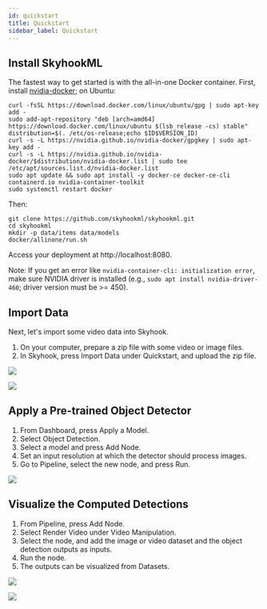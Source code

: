 ```yaml
---
id: quickstart
title: Quickstart
sidebar_label: Quickstart
---
```


## Install SkyhookML

The fastest way to get started is with the all-in-one Docker container.
First, install [nvidia-docker](https://github.com/NVIDIA/nvidia-docker); on Ubuntu:

	curl -fsSL https://download.docker.com/linux/ubuntu/gpg | sudo apt-key add -
	sudo add-apt-repository "deb [arch=amd64] https://download.docker.com/linux/ubuntu $(lsb_release -cs) stable"
	distribution=$(. /etc/os-release;echo $ID$VERSION_ID)
	curl -s -L https://nvidia.github.io/nvidia-docker/gpgkey | sudo apt-key add -
	curl -s -L https://nvidia.github.io/nvidia-docker/$distribution/nvidia-docker.list | sudo tee /etc/apt/sources.list.d/nvidia-docker.list
	sudo apt update && sudo apt install -y docker-ce docker-ce-cli containerd.io nvidia-container-toolkit
	sudo systemctl restart docker

Then:

	git clone https://github.com/skyhookml/skyhookml.git
	cd skyhookml
	mkdir -p data/items data/models
	docker/allinone/run.sh

Access your deployment at http://localhost:8080.

Note: If you get an error like `nvidia-container-cli: initialization error`, make sure NVIDIA driver is installed (e.g., `sudo apt install nvidia-driver-460`; driver version must be >= 450).

## Import Data

Next, let's import some video data into Skyhook.

1. On your computer, prepare a zip file with some video or image files.
2. In Skyhook, press Import Data under Quickstart, and upload the zip file.

![](/img/tutorials/quickstart.png)

![](/img/tutorials/quickstart_import.png)

## Apply a Pre-trained Object Detector

1. From Dashboard, press Apply a Model.
2. Select Object Detection.
3. Select a model and press Add Node.
4. Set an input resolution at which the detector should process images.
5. Go to Pipeline, select the new node, and press Run.

![](/img/tutorials/quickstart_apply_detection.png)

## Visualize the Computed Detections

1. From Pipeline, press Add Node.
2. Select Render Video under Video Manipulation.
3. Select the node, and add the image or video dataset and the object detection outputs as inputs.
4. Run the node.
5. The outputs can be visualized from Datasets.

![](/img/tutorials/add_node_render.png)

![](/img/tutorials/nodes_render_detection.png)
